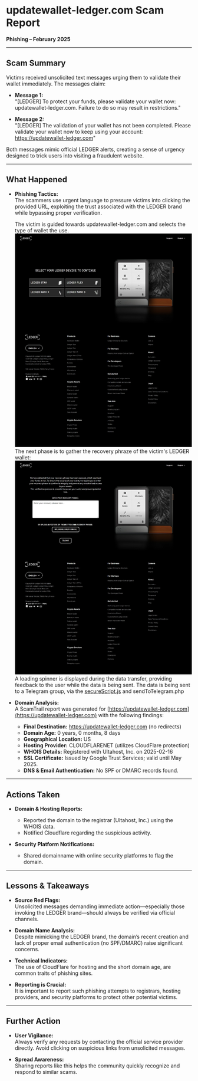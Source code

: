 # updatewallet-ledger.com Scam Report  
**Phishing – February 2025**

---

## Scam Summary

Victims received unsolicited text messages urging them to validate their wallet immediately. The messages claim:

- **Message 1:**  
  "[LEDGER] To protect your funds, please validate your wallet now: updatewallet-ledger.com. Failure to do so may result in restrictions."  

- **Message 2:**  
  "[LEDGER] The validation of your wallet has not been completed. Please validate your wallet now to keep using your account: https://updatewallet-ledger.com"

Both messages mimic official LEDGER alerts, creating a sense of urgency designed to trick users into visiting a fraudulent website.

---

## What Happened

- **Phishing Tactics:**  
  The scammers use urgent language to pressure victims into clicking the provided URL, exploiting the trust associated with the LEDGER brand while bypassing proper verification.

  The victim is guided towards updatewallet-ledger.com and selects the type of wallet the use.
![updatewallet-ledger.com_index.jpeg](./updatewallet-ledger.com_index.jpeg)
  The next phase is to gather the recovery phraze of the victim's LEDGER wallet:
![updatewallet-ledger.com_recovery.jpeg](./updatewallet-ledger.com_recovery.jpeg)
  A loading spinner is displayed during the data transfer, providing feedback to the user while the data is being sent. The data is being sent to a Telegram group, via the [secureScript.js](./secureScript.js) and sendToTelegram.php


- **Domain Analysis:**  
  A ScamTrail report was generated for [https://updatewallet-ledger.com](https://updatewallet-ledger.com) with the following findings:
  - **Final Destination:** https://updatewallet-ledger.com (no redirects)
  - **Domain Age:** 0 years, 0 months, 8 days  
  - **Geographical Location:** US  
  - **Hosting Provider:** CLOUDFLARENET (utilizes CloudFlare protection)  
  - **WHOIS Details:** Registered with Ultahost, Inc. on 2025-02-16 
  - **SSL Certificate:** Issued by Google Trust Services; valid until May 2025.  
  - **DNS & Email Authentication:** No SPF or DMARC records found.

---

## Actions Taken

- **Domain & Hosting Reports:**  
  - Reported the domain to the registrar (Ultahost, Inc.) using the WHOIS data.  
  - Notified Cloudflare regarding the suspicious activity.

- **Security Platform Notifications:**  
  - Shared domainname with online security platforms to flag the domain.

---

## Lessons & Takeaways 

- **Source Red Flags:**  
  Unsolicited messages demanding immediate action—especially those invoking the LEDGER brand—should always be verified via official channels.

- **Domain Name Analysis:**  
  Despite mimicking the LEDGER brand, the domain’s recent creation and lack of proper email authentication (no SPF/DMARC) raise significant concerns.

- **Technical Indicators:**  
  The use of CloudFlare for hosting and the short domain age, are common traits of phishing sites.

- **Reporting is Crucial:**  
  It is important to report such phishing attempts to registrars, hosting providers, and security platforms to protect other potential victims.

---

## Further Action

- **User Vigilance:**  
  Always verify any requests by contacting the official service provider directly. Avoid clicking on suspicious links from unsolicited messages.

- **Spread Awareness:**  
  Sharing reports like this helps the community quickly recognize and respond to similar scams.

